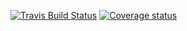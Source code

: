 [![Travis Build
Status](https://travis-ci.org/ctlab/mcmcRanking.svg?branch=master)](https://travis-ci.org/ctlab/mcmcRanking)
[![Coverage
status](https://codecov.io/gh/javlon/mcmcRanking/branch/master/graph/badge.svg)](https://codecov.io/github/javlon/mcmcRanking?branch=master)
